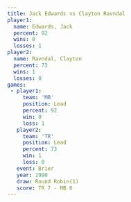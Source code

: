 ```yaml
---
title: Jack Edwards vs Clayton Ravndal
player1:                
  name: Edwards, Jack   
  percent: 92           
  wins: 0               
  losses: 1             
player2:                
  name: Ravndal, Clayton
  percent: 73           
  wins: 1               
  losses: 0             
games:
 - player1:        
     team: 'MB'    
     position: Lead
     percent: 92   
     win: 0        
     loss: 1       
   player2:        
     team: 'TR'    
     position: Lead
     percent: 73   
     win: 1        
     loss: 0       
   event: Brier        
   year: 1990          
   draw: Round Robin(1)
   score: TR 7 - MB 6  
---
```

